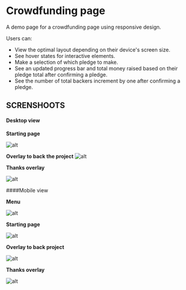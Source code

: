 
# Crowdfunding page
A demo page for a crowdfunding page using responsive design.

Users can:

- View the optimal layout depending on their device's screen size.
- See hover states for interactive elements.
- Make a selection of which pledge to make.
- See an updated progress bar and total money raised based on their pledge total after confirming a pledge.
- See the number of total backers increment by one after confirming a pledge.


## SCRENSHOOTS

#### Desktop view

**Starting page**

![alt](images/screenshots/1.png)


**Overlay to back the project**
![alt](images/screenshots/2.png)

**Thanks overlay**

![alt](images/screenshots/3.png)

####Mobile view

**Menu**

![alt](images/screenshots/mobile-1.png)

**Starting page**

![alt](images/screenshots/mobile-2.png)

**Overlay to back project**

![alt](images/screenshots/mobile-3.png)

**Thanks overlay** 

![alt](images/screenshots/mobile-4.png)
